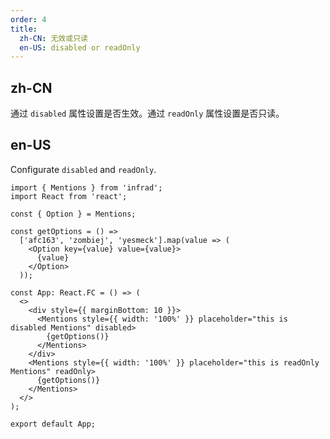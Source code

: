 ```yaml
---
order: 4
title:
  zh-CN: 无效或只读
  en-US: disabled or readOnly
---
```


## zh-CN

通过 `disabled` 属性设置是否生效。通过 `readOnly` 属性设置是否只读。

## en-US

Configurate `disabled` and `readOnly`.

```tsx
import { Mentions } from 'infrad';
import React from 'react';

const { Option } = Mentions;

const getOptions = () =>
  ['afc163', 'zombiej', 'yesmeck'].map(value => (
    <Option key={value} value={value}>
      {value}
    </Option>
  ));

const App: React.FC = () => (
  <>
    <div style={{ marginBottom: 10 }}>
      <Mentions style={{ width: '100%' }} placeholder="this is disabled Mentions" disabled>
        {getOptions()}
      </Mentions>
    </div>
    <Mentions style={{ width: '100%' }} placeholder="this is readOnly Mentions" readOnly>
      {getOptions()}
    </Mentions>
  </>
);

export default App;
```
